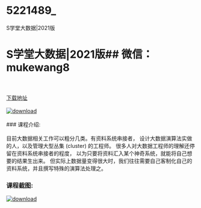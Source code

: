 # 5221489_
S学堂大数据|2021版
# S学堂大数据|2021版## 微信：mukewang8
<br/></br>[下载地址](http://www.36tz.cn/article/5221489 "下载地址")
<br/></br>[![download](http://36tz.cn/muke_img/2021_11_1-3-300x195.png "下载地址")](http://www.36tz.cn/article/5221489 "下载地址")
<br/></br>### 课程介绍:<br/></br>目前大数据相关工作可以粗分几类。有资料系统串接者， 设计大数据演算法实做的人，以及管理大型丛集 (cluster) 的工程师。 很多人对大数据工程师的理解还停留在资料系统串接者的程度， 以为只要将资料汇入某个神奇系统，就能将自己想要的结果生出来。 但实际上数据量变得很大时，我们往往需要自己客制化自己的资料系统，并且撰写特殊的演算法处理之。

### 课程截图:
[![download](http://36tz.cn/muke_img/2021_11_2-2.png "下载地址")](http://www.36tz.cn/article/5221489 "下载地址")
